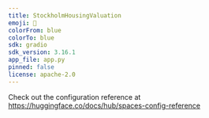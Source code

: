 ```yaml
---
title: StockholmHousingValuation
emoji: 🌆
colorFrom: blue
colorTo: blue
sdk: gradio
sdk_version: 3.16.1
app_file: app.py
pinned: false
license: apache-2.0
---
```


Check out the configuration reference at https://huggingface.co/docs/hub/spaces-config-reference
